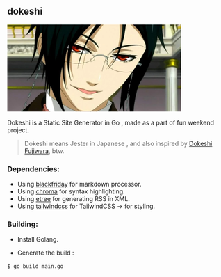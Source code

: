 ## dokeshi

<img src ="./etc/dokeshi.webp" height="200px" width="400px"/>

Dokeshi is a Static Site Generator in Go , made as a part of fun weekend project.

> Dokeshi means Jester in Japanese , and also
> inspired by [Dokeshi Fujiwara](https://bleachfanfiction.fandom.com/wiki/Dokeshi_Fujiwara), btw.

### Dependencies:

- Using [blackfriday](https://github.com/russross/blackfriday) for markdown processor.
- Using [chroma](https://github.com/alecthomas/chroma/) for syntax highlighting.
- Using [etree](https://github.com/beevik/etree) for generating RSS in XML.
- Using [tailwindcss](https://tailwindcss.com) for TailwindCSS -> for styling.

### Building:

- Install Golang.

- Generate the build :

```bash
$ go build main.go
```
